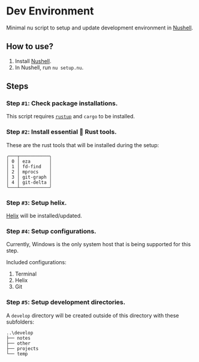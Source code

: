 # Dev Environment

Minimal nu script to setup and update development environment in [Nushell](https://www.nushell.sh/).

## How to use?

1. Install [Nushell](https://www.nushell.sh/).
2. In Nushell, run `nu setup.nu`.

## Steps

### Step `#1`: Check package installations.

This script requires [`rustup`](https://www.rust-lang.org/tools/install) and `cargo` to be installed.

### Step `#2`: Install essential 🦀 Rust tools.

These are the rust tools that will be installed during the setup:

```nu
╭───┬───────────╮
│ 0 │ eza       │
│ 1 │ fd-find   │
│ 2 │ mprocs    │
│ 3 │ git-graph │
│ 4 │ git-delta │
╰───┴───────────╯
```

### Step `#3`: Setup helix.

[Helix](https://helix-editor.com/) will be installed/updated.

### Step `#4`: Setup configurations.

Currently, Windows is the only system host that is being supported for this step.

Included configurations:
1. Terminal
2. Helix
3. Git

### Step `#5`: Setup development directories.

A `develop` directory will be created outside of this directory with these subfolders:

```nu
..\develop
├── notes
├── other
├── projects
└── temp
```
